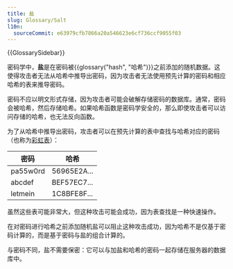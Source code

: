 ```yaml
---
title: 盐
slug: Glossary/Salt
l10n:
  sourceCommit: e63979cfb7866a20a546623e6cf736ccf9055f03
---
```


{{GlossarySidebar}}

密码学中，**盐**是在密码被{{glossary("hash", "哈希")}}之前添加的随机数据。这使得攻击者无法从哈希中推导出密码，因为攻击者无法使用预先计算的密码和相应哈希的表来推导密码。

密码不应以明文形式存储，因为攻击者可能会破解存储密码的数据库。通常，密码会被哈希，然后存储哈希。如果哈希函数是密码学安全的，那么即使攻击者可以访问存储的哈希，也无法反向函数。

为了从哈希中推导出密码，攻击者可以在预先计算的表中查找与哈希对应的密码（也称为[彩虹表](https://zh.wikipedia.org/wiki/彩虹表)）：

| 密码 | 哈希        |
| -------- | ----------- |
| pa55w0rd | 56965E2A... |
| abcdef   | BEF57EC7... |
| letmein  | 1C8BFE8F... |

虽然这些表可能非常大，但这种攻击可能会成功，因为表查找是一种快速操作。

在对密码进行哈希之前添加随机盐可以阻止这种攻击成功，因为哈希不是仅基于密码计算的，而是基于密码与盐的组合计算的。

与密码不同，盐不需要保密：它可以与加盐和哈希的密码一起存储在服务器的数据库中。

